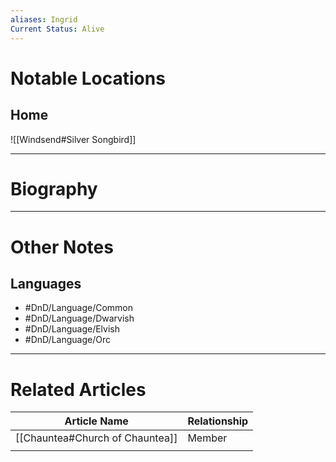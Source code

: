 ```yaml
---
aliases: Ingrid
Current Status: Alive 
---
```

# Notable Locations
## Home
![[Windsend#Silver Songbird]]

---
# Biography

---
# Other Notes
## Languages
- #DnD/Language/Common 
- #DnD/Language/Dwarvish 
- #DnD/Language/Elvish 
- #DnD/Language/Orc 

---
# Related Articles

| Article Name                    | Relationship |
| ------------------------------- | ------------ |
| [[Chauntea#Church of Chauntea]] | Member       |
|                                 |              |

